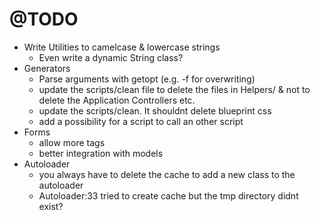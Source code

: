 # @TODO

* Write Utilities to camelcase & lowercase strings
  * Even write a dynamic String class?
* Generators
  * Parse arguments with getopt (e.g. -f for overwriting)
  * update the scripts/clean file to delete the files in Helpers/ & not to delete the Application Controllers etc.
  * update the scripts/clean. It shouldnt delete blueprint css
  * add a possibility for a script to call an other script
* Forms
  * allow more tags
  * better integration with models
* Autoloader
  * you always have to delete the cache to add a new class to the autoloader
  * Autoloader:33 tried to create cache but the tmp directory didnt exist?
